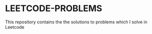 # LEETCODE-PROBLEMS
This repository contains the the  solutions to problems which I solve in Leetcode
